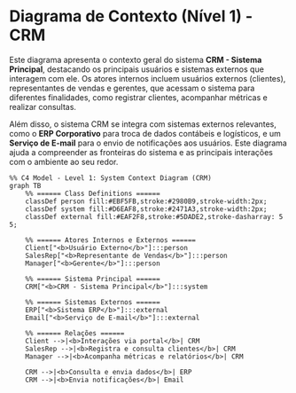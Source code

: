 # Diagrama de Contexto (Nível 1) - CRM

Este diagrama apresenta o contexto geral do sistema **CRM - Sistema Principal**, destacando os principais usuários e sistemas externos que interagem com ele. Os atores internos incluem usuários externos (clientes), representantes de vendas e gerentes, que acessam o sistema para diferentes finalidades, como registrar clientes, acompanhar métricas e realizar consultas.

Além disso, o sistema CRM se integra com sistemas externos relevantes, como o **ERP Corporativo** para troca de dados contábeis e logísticos, e um **Serviço de E-mail** para o envio de notificações aos usuários. Este diagrama ajuda a compreender as fronteiras do sistema e as principais interações com o ambiente ao seu redor.

```mermaid
%% C4 Model - Level 1: System Context Diagram (CRM)
graph TB
    %% ====== Class Definitions ======
    classDef person fill:#EBF5FB,stroke:#2980B9,stroke-width:2px;
    classDef system fill:#D6EAF8,stroke:#2471A3,stroke-width:2px;
    classDef external fill:#EAF2F8,stroke:#5DADE2,stroke-dasharray: 5 5;

    %% ====== Atores Internos e Externos ======
    Client["<b>Usuário Externo</b>"]:::person
    SalesRep["<b>Representante de Vendas</b>"]:::person
    Manager["<b>Gerente</b>"]:::person

    %% ====== Sistema Principal ======
    CRM["<b>CRM - Sistema Principal</b>"]:::system

    %% ====== Sistemas Externos ======
    ERP["<b>Sistema ERP</b>"]:::external
    Email["<b>Serviço de E-mail</b>"]:::external

    %% ====== Relações ======
    Client -->|<b>Interações via portal</b>| CRM
    SalesRep -->|<b>Registra e consulta clientes</b>| CRM
    Manager -->|<b>Acompanha métricas e relatórios</b>| CRM

    CRM -->|<b>Consulta e envia dados</b>| ERP
    CRM -->|<b>Envia notificações</b>| Email
